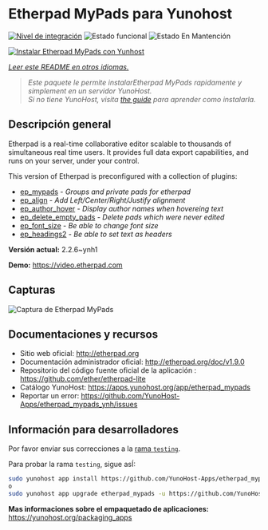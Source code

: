 <!--
Este archivo README esta generado automaticamente<https://github.com/YunoHost/apps/tree/master/tools/readme_generator>
No se debe editar a mano.
-->

# Etherpad MyPads para Yunohost

[![Nivel de integración](https://apps.yunohost.org/badge/integration/etherpad_mypads)](https://ci-apps.yunohost.org/ci/apps/etherpad_mypads/)
![Estado funcional](https://apps.yunohost.org/badge/state/etherpad_mypads)
![Estado En Mantención](https://apps.yunohost.org/badge/maintained/etherpad_mypads)

[![Instalar Etherpad MyPads con Yunhost](https://install-app.yunohost.org/install-with-yunohost.svg)](https://install-app.yunohost.org/?app=etherpad_mypads)

*[Leer este README en otros idiomas.](./ALL_README.md)*

> *Este paquete le permite instalarEtherpad MyPads rapidamente y simplement en un servidor YunoHost.*  
> *Si no tiene YunoHost, visita [the guide](https://yunohost.org/install) para aprender como instalarla.*

## Descripción general

Etherpad is a real-time collaborative editor scalable to thousands of simultaneous real time users. It provides full data export capabilities, and runs on your server, under your control.

This version of Etherpad is preconfigured with a collection of plugins: 

- [ep_mypads](https://www.npmjs.com/package/ep_mypads) - *Groups and private pads for etherpad*
- [ep_align](https://www.npmjs.com/package/ep_align) - *Add Left/Center/Right/Justify alignment*
- [ep_author_hover](https://www.npmjs.com/package/ep_author_hover) - *Display author names when hovereing text*
- [ep_delete_empty_pads](https://www.npmjs.com/package/ep_delete_empty_pads) - *Delete pads which were never edited*
- [ep_font_size](https://www.npmjs.com/package/ep_font_size) - *Be able to change font size*
- [ep_headings2](https://www.npmjs.com/package/ep_headings2) - *Be able to set text as headers*



**Versión actual:** 2.2.6~ynh1

**Demo:** <https://video.etherpad.com>

## Capturas

![Captura de Etherpad MyPads](./doc/screenshots/etherpad_demo.gif)

## Documentaciones y recursos

- Sitio web oficial: <http://etherpad.org>
- Documentación administrador oficial: <http://etherpad.org/doc/v1.9.0>
- Repositorio del código fuente oficial de la aplicación : <https://github.com/ether/etherpad-lite>
- Catálogo YunoHost: <https://apps.yunohost.org/app/etherpad_mypads>
- Reportar un error: <https://github.com/YunoHost-Apps/etherpad_mypads_ynh/issues>

## Información para desarrolladores

Por favor enviar sus correcciones a la [rama `testing`](https://github.com/YunoHost-Apps/etherpad_mypads_ynh/tree/testing).

Para probar la rama `testing`, sigue asÍ:

```bash
sudo yunohost app install https://github.com/YunoHost-Apps/etherpad_mypads_ynh/tree/testing --debug
o
sudo yunohost app upgrade etherpad_mypads -u https://github.com/YunoHost-Apps/etherpad_mypads_ynh/tree/testing --debug
```

**Mas informaciones sobre el empaquetado de aplicaciones:** <https://yunohost.org/packaging_apps>
